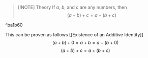> [!NOTE] Theory
> If $a$, $b$, and $c$ are any numbers, then$$(a+b)+c=a+(b+c)$$

^ba1b60

This can be proven as follows
[[Existence of an Additive Identity]]$$(a+b)+0=a+b=a+(b+0)$$
$$(a+b)+c=a+(b+c)$$
